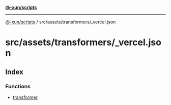 [**@-xun/scripts**](../../../../README.md)

***

[@-xun/scripts](../../../../README.md) / src/assets/transformers/\_vercel.json

# src/assets/transformers/\_vercel.json

## Index

### Functions

- [transformer](functions/transformer.md)
